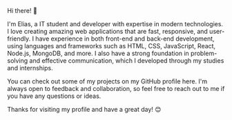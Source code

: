Hi there! 👋

I'm Elias, a IT student and developer with expertise in modern technologies. I love creating amazing web applications that are fast, responsive, and user-friendly. I have experience in both front-end and back-end development, using languages and frameworks such as HTML, CSS, JavaScript, React, Node.js, MongoDB, and more. I also have a strong foundation in problem-solving and effective communication, which I developed through my studies and internships.

You can check out some of my projects on my GitHub profile here. I'm always open to feedback and collaboration, so feel free to reach out to me if you have any questions or ideas.

Thanks for visiting my profile and have a great day! 😊
